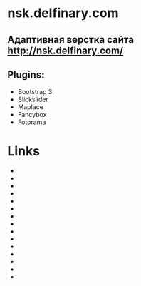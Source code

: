 # nsk.delfinary.com
Адаптивная верстка сайта http://nsk.delfinary.com/
----
## Plugins:
* Bootstrap 3
* Slickslider
* Maplace
* Fancybox
* Fotorama

# Links
* [index]: https://igumenov.github.io/nsk.delfinary.com/index.html
* [about]: https://igumenov.github.io/nsk.delfinary.com/about.html
* [afisha]: https://igumenov.github.io/nsk.delfinary.com/afisha.html
* [contacts]: https://igumenov.github.io/nsk.delfinary.com/contacts.html
* [dolphinarium]: https://igumenov.github.io/nsk.delfinary.com/dolphinarium.html
* [oceanarium]: https://igumenov.github.io/nsk.delfinary.com/oceanarium.html
* [swimming]: https://igumenov.github.io/nsk.delfinary.com/swimming.html
* [gallery]: https://igumenov.github.io/nsk.delfinary.com/gallery.html
* [gallery_item]: https://igumenov.github.io/nsk.delfinary.com/gallery_item.html
* [news]: https://igumenov.github.io/nsk.delfinary.com/news.html
* [news_item]: https://igumenov.github.io/nsk.delfinary.com/news_item.html
* [partners]: https://igumenov.github.io/nsk.delfinary.com/partners.html
* [reviews]: https://igumenov.github.io/nsk.delfinary.com/reviews.html
* [vacancy]: https://igumenov.github.io/nsk.delfinary.com/vacancy.html
* [vacancy_item]: https://igumenov.github.io/nsk.delfinary.com/vacancy_item.html
